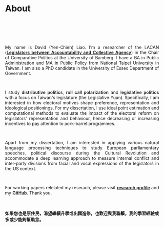 # About


<br/><br/><br/><br/>

<div style="text-align: justify">


My name is David (Yen-Chieh) Liao. I’m a researcher of the LACAN  ([<span style="color:#323434">**Legislators between Accountability and Collective Agency**</span>](https://projectlacan.wordpress.com)) in the Chair of Comparative Politics at the University of Bamberg.  I have a BA in Public Administration and MA in Public Policy from National Taipei University in Taiwan.  I am also a PhD candidate in the University of Essex Department of Government.

<br/>

I study <span style="color:#323434"> **distributive politics**</span>, <span style="color:#323434"> **roll call polarization**</span> and <span style="color:#323434"> **legislative politics**</span>  with a focus on  Taiwan's legislature (the Legislative Yuan). Specifically, I am interested in how electoral motives shape preference, representation and ideological positionings. For my dissertation, I use ideal point estimation and computational methods to evaluate  the impact of the electoral reform on legislators' representation and behaviour, hence decreasing or increasing incentives to pay attention to pork-barrel programmes. 

<br/>

Apart from my dissertation, I am interested in applying various natural language processing techniques to study European parliamentary speeches, political discourse during the Cultural Revolution and accommodate a deep learning approach to measure internal conflict and inter-party divisions from facial and vocal expressions of the legislators in the US context.

<br/>

For working papers relelated my reserach, please visit [<span style="color:#323434"> **research profile**</span>](https://davidycliao.github.io/research/) and my [<span style="color:#323434"> **GitHub**</span>](https://github.com/davidycliao). Thank you.




<br/><br/>
__如果您也是原住民，渴望繼續升學或出國進修，也歡迎與我聯繫。我的學習經驗或多或少能夠幫助您。__

</div>


<br/><br/>

